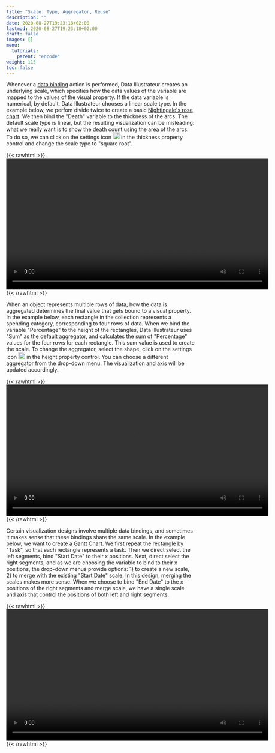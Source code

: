 ```yaml
---
title: "Scale: Type, Aggregator, Reuse"
description: ""
date: 2020-08-27T19:23:18+02:00
lastmod: 2020-08-27T19:23:18+02:00
draft: false
images: []
menu:
  tutorials:
    parent: "encode"
weight: 115
toc: false
---
```


Whenever a [data binding](../bind) action is performed, Data Illustrateur creates an underlying scale, which specifies how the data values of the variable are mapped to the values of the visual property. If the data variable is numerical, by default, Data Illustrateur chooses a linear scale type. In the example below, we perfom divide twice to create a basic [Nightingale's rose chart](https://www.historyofinformation.com/detail.php?entryid=3815). We then bind the "Death" variable to the thickness of the arcs. The default scale type is linear, but the resulting visualization can be misleading: what we really want is to show the death count using the area of the arcs. To do so, we can click on the settings icon <img width="18px" src="../DI_ScaleSetting.png"> in the thickness property control and change the scale type to "square root". 

{{< rawhtml >}} 
<video width=700px class="tutorial-video" controls>
    <source src="/videos/scale-type.mov" type="video/mp4">
    Your browser does not support the video tag.  
</video>
{{< /rawhtml >}}

When an object represents multiple rows of data, how the data is aggregated determines the final value that gets bound to a visual property. In the example below, each rectangle in the collection represents a spending category, corresponding to four rows of data. When we bind the variable "Percentage" to the height of the rectangles, Data Illustrateur uses "Sum" as the default aggregator, and calculates the sum of "Percentage" values for the four rows for each rectangle. This sum value is used to create the scale. To change the aggregator, select the shape, click on the settings icon <img width="18px" src="../DI_ScaleSetting.png"> in the height property control. You can choose a different aggregator from the drop-down menu. The visualization and axis will be updated accordingly.

{{< rawhtml >}} 
<video width=700px class="tutorial-video" controls>
    <source src="/videos/aggregator.mov" type="video/mp4">
    Your browser does not support the video tag.  
</video>
{{< /rawhtml >}}

Certain visualization designs involve multiple data bindings, and sometimes it makes sense that these bindings share the same scale. In the example below, we want to create a Gantt Chart. We first repeat the rectangle by "Task", so that each rectangle represents a task. Then we direct select the left segments, bind "Start Date" to their x positions. Next, direct select the right segments, and as we are choosing the variable to bind to their x positions, the drop-down menus provide options: 1) to create a new scale, 2) to merge with the existing "Start Date" scale. In this design, merging the scales makes more sense. When we choose to bind "End Date" to the x positions of the right segments and merge scale, we have a single scale and axis that control the positions of both left and right segments.

{{< rawhtml >}} 
<video width=700px class="tutorial-video" controls>
    <source src="/videos/scale-reuse.mov" type="video/mp4">
    Your browser does not support the video tag.  
</video>
{{< /rawhtml >}}
